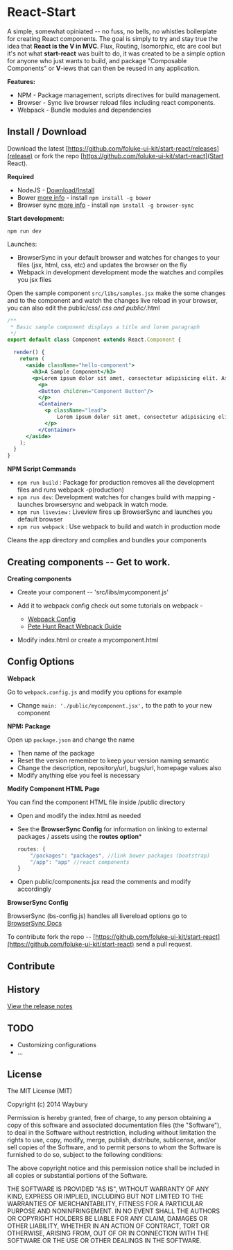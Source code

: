 # React-Start
A simple, somewhat opiniated -- no fuss, no bells, no whistles boilerplate for creating React components. The goal is simply to try and stay true the idea that **React is the V in MVC**. Flux, Routing, Isomorphic, etc are cool but it's not what **start-react** was built to do, it was created to be a simple option for anyone who just wants to build, and package "Composable Components" or **V**-iews that can then be reused in any application.

**Features:**
- NPM - Package management, scripts directives for build management.
- Browser - Sync live browser reload files including react components.
- Webpack - Bundle modules and dependencies

## Install / Download

Download the latest [https://github.com/foluke-ui-kit/start-react/releases](release) or fork the repo [https://github.com/foluke-ui-kit/start-react](Start React).


**Required**
- NodeJS - [Download/Install](https://nodejs.org/)
- Bower [more info](http://bower.io/)  - install `npm install -g bower`
- Browser sync [more info](http://www.browsersync.io/) - install `npm install -g browser-sync`

**Start development:**

`npm run dev`

Launches:
- BrowserSync in your default browser and watches for changes to your files (jsx, html, css, etc) and updates the browser on the fly
- Webpack in development development mode the watches and compiles you jsx files

Open the sample component `src/libs/samples.jsx` make the some changes and to the component and watch the changes live reload in your browser, you can also edit the public/css/_.css and public/_.html

```jsx
/**
 * Basic sample component displays a title and lorem paragraph
 */
export default class Component extends React.Component {

  render() {
    return (
      <aside className="hello-component">
        <h3>A Sample Component</h3>
        <p>Lorem ipsum dolor sit amet, consectetur adipisicing elit. Aspernatur est fugit, maxime molestias. Aliquid culpa dolor doloribus dolorum, eaque fuga illo inventore magni nemo non!</p>
          <p>
          <Button children="Component Button"/>
          </p>
          <Container>
            <p className="lead">
                Lorem ipsum dolor sit amet, consectetur adipisicing elit. Autem quibusdam excepturi saepe et hic. Lorem ipsum dolor sit amet, consectetur adipisicing elit. Similique, accusantium!
            </p>
          </Container>
      </aside>
    );
  }
}
```

**NPM Script Commands**
- `npm run build` : Package for production  removes all the development files and runs webpack -p(roduction)
- `npm run dev`: Development watches for changes build with mapping - launches browsersync and webpack in watch mode.
- `npm run liveview` : Liveview fires up BrowserSync and launches you default browser
- `npm run webpack` : Use webpack to build and watch in production mode

Cleans the app directory and complies and bundles your components

## Creating components -- Get to work.
 **Creating components**
- Create your component -- 'src/libs/mycomponent.js'
- Add it to webpack config check out some tutorials on webpack -
  - [Webpack Config](http://webpack.github.io/docs/tutorials/getting-started/#config-file)
  - [Pete Hunt React Webpack Guide ](https://github.com/petehunt/webpack-howto)

- Modify index.html or create a mycomponent.html

## Config Options
**Webpack**

Go to `webpack.config.js` and modify you options for example
- Change `main: './public/mycomponent.jsx',` to the path to your new component

**NPM: Package**

Open up `package.json` and change the name
- Then name of the package
- Reset the version remember to keep your version naming semantic
- Change the  description, repository/url, bugs/url, homepage values also
- Modify anything else you feel is necessary

**Modify Component HTML Page**

You can find the component HTML file inside /public directory
- Open and modify the index.html as needed
- See the **BrowserSync Config** for information on linking to external packages / assets using the **routes option***

  ```js
  routes: {
      "/packages": "packages", //link bower packages (bootstrap)
      "/app": "app" //react components
  }
  ```

- Open public/components.jsx read the comments and modify accordingly

**BrowserSync Config**

BrowserSync (bs-config.js) handles all livereload options go to [BrowserSync Docs](http://www.browsersync.io/docs/options/)

To contribute fork the repo -- [https://github.com/foluke-ui-kit/start-react](https://github.com/foluke-ui-kit/start-react) send a pull request.

## Contribute
## History
[View the release notes](https://github.com/foluke-ui-kit/start-react/releases)

## TODO
- Customizing configurations
- ...

## License
The MIT License (MIT)

Copyright (c) 2014 Waybury

Permission is hereby granted, free of charge, to any person obtaining a copy of this software and associated documentation files (the "Software"), to deal in the Software without restriction, including without limitation the rights to use, copy, modify, merge, publish, distribute, sublicense, and/or sell copies of the Software, and to permit persons to whom the Software is furnished to do so, subject to the following conditions:

The above copyright notice and this permission notice shall be included in all copies or substantial portions of the Software.

THE SOFTWARE IS PROVIDED "AS IS", WITHOUT WARRANTY OF ANY KIND, EXPRESS OR IMPLIED, INCLUDING BUT NOT LIMITED TO THE WARRANTIES OF MERCHANTABILITY, FITNESS FOR A PARTICULAR PURPOSE AND NONINFRINGEMENT. IN NO EVENT SHALL THE AUTHORS OR COPYRIGHT HOLDERS BE LIABLE FOR ANY CLAIM, DAMAGES OR OTHER LIABILITY, WHETHER IN AN ACTION OF CONTRACT, TORT OR OTHERWISE, ARISING FROM, OUT OF OR IN CONNECTION WITH THE SOFTWARE OR THE USE OR OTHER DEALINGS IN THE SOFTWARE.
